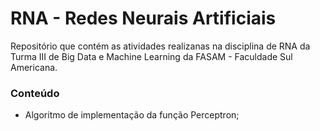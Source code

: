# RNA - Redes Neurais Artificiais

Repositório que contém as atividades realizanas na disciplina de RNA da Turma III de Big Data e Machine Learning da FASAM - Faculdade Sul Americana.

### Conteúdo

* Algoritmo de implementação da função Perceptron;
